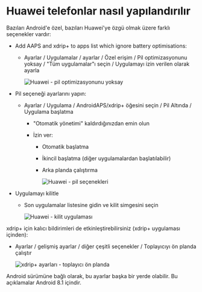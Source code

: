 # Huawei telefonlar nasıl yapılandırılır

Bazıları Android'e özel, bazıları Huawei'ye özgü olmak üzere farklı seçenekler vardır:

* Add AAPS and xdrip+ to apps list which ignore battery optimisations:
  
  * Ayarlar / Uygulamalar / ayarlar / Özel erişim / Pil optimizasyonunu yoksay / "Tüm uygulamalar"ı seçin / Uygulamayı izin verilen olarak ayarla
    
    ![Huawei - pil optimizasyonunu yoksay](../images/Huawei_BatteryOptimization.png)

* Pil seçeneği ayarlarını yapın:
  
  * Ayarlar / Uygulama / AndroidAPS/xdrip+ öğesini seçin / Pil Altında / Uygulama başlatma
    
    * "Otomatik yönetimi" kaldırdığınızdan emin olun
    * İzin ver:
      
      * Otomatik başlatma
      * İkincil başlatma (diğer uygulamalardan başlatılabilir)
      * Arka planda çalıştırma
        
        ![Huawei - pil seçenekleri](../images/Huawei_BatteryOptions.png)

* Uygulamayı kilitle
  
  * Son uygulamalar listesine gidin ve kilit simgesini seçin
    
    ![Huawei - kilit uygulaması](../images/Huawei_LockApp.png)

xdrip+ için kalıcı bildirimleri de etkinleştirebilirsiniz (xdrip+ uygulaması içinden):

* Ayarlar / gelişmiş ayarlar / diğer çeşitli seçenekler / Toplayıcıyı ön planda çalıştır
  
  ![xdrip+ ayarları - toplayıcı ön planda](../images/xdrip_collector_foreground.png)

Android sürümüne bağlı olarak, bu ayarlar başka bir yerde olabilir. Bu açıklamalar Android 8.1 içindir.